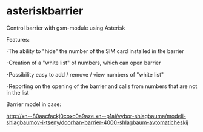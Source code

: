 # asteriskbarrier

Control barrier with gsm-module using Asterisk

Features:

-The ability to "hide" the number of the SIM card installed in the barrier

-Creation of a "white list" of numbers, which can open barrier

-Possibility easy to add / remove / view numbers of "white list"

-Reporting on the opening of the barrier and calls from numbers that are not in the list

Barrier model in case:

http://xn--80aacfackj0coxc0a9aze.xn--p1ai/vybor-shlagbauma/modeli-shlagbaumov-i-tseny/doorhan-barrier-4000-shlagbaum-avtomaticheskij
